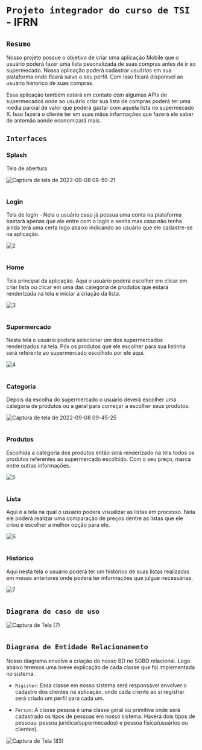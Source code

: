 # `Projeto integrador do curso de TSI` - IFRN

## `Resumo`
Nosso projeto possue o objetivo de criar uma aplicação Mobile que o usuário poderá fazer uma lista pesonalizada de suas compras antes de ir ao supermecado.
Nossa aplicação poderá cadastrar usuários em sua plataforma onde ficará salvo o seu perfil. Com isso ficará disponível ao usuário historico de suas compras.

Essa aplicação também estará em contato com algumas APIs de supermecados onde ao usuário criar sua lista de compras poderá ter uma media parcial de valor que poderá gastar com aquela lista no supermecado X. Isso fazerá o cliente ter em suas mãos informações que fazerá ele saber de antemão aonde economizará mais.

## `Interfaces`
### Splash  
Tela de abertura

![Captura de tela de 2022-09-08 08-50-21](https://user-images.githubusercontent.com/98723501/189120044-86ff4237-0e59-4560-9526-c0eab9f0285d.png)

#

### Login  
Tela de login - Nela o usuário caso já possua uma conta na plataforma bastará apenas que ele entre com o login e senha mas caso não tenha ainda terá uma certa logo abaixo indicando ao usuário que ele cadastre-se na aplicação.

![2](https://user-images.githubusercontent.com/98723501/189120700-54f7786d-61d1-49f0-9cbd-7ff6932c2423.png)

#

### Home 
Tela principal da aplicação. Aqui o usuário poderá escolher em clicar em criar lista ou clicar em uma das categoria de produtos que estará renderizada na tela e iniciar a criação da lista.

![3](https://user-images.githubusercontent.com/98723501/189121198-4c8a8269-124f-4ba6-838d-030a2bcdba13.png)

#

### Supermercado 
Nesta tela o usuário poderá selecionar um dos supermercados renderizados na tela. Pós os produtos que ele escolher para sua listinha será referente ao supermercado escolhido por ele aqui.

![4](https://user-images.githubusercontent.com/98723501/189122879-684009fb-95a9-4a17-a55f-e162033edd17.png)

#

### Categoria
Depois da escolha do supermercado o usuário deverá escolher uma categoria de produtos ou a geral para começar a escolher seus produtos.

![Captura de tela de 2022-09-08 09-45-25](https://user-images.githubusercontent.com/98723501/189125136-1d113c6a-3855-4de4-bbd2-fb7b307f14c7.png)

#

### Produtos 
Escolhida a categoria dos produtos então será renderizado na tela todos os produtos referentes ao supermercado escolhido. Com o seu preço, marca entre outras informações.

![5](https://user-images.githubusercontent.com/98723501/189126783-a69723f4-184b-4657-a38f-55917d70c1cd.png)

#

### Lista 
Aqui é a tela na qual o usuário poderá visualizar as listas em processo. Nela ele poderá realizar uma comparação de preços dentre as listas que ele criou e escolher a melhor opção para ele.

![6](https://user-images.githubusercontent.com/98723501/189127723-e463e37b-95d4-4061-93e3-d382191a9a58.png)

#

### Histórico
Aqui nesta tela o usuário poderá ter um histórico de suas listas realizadas em meses anteriores onde poderá ter informações que julgue necessárias.

![7](https://user-images.githubusercontent.com/98723501/189128750-8b4e93f6-4fe3-4a0e-b365-610868b43860.png)

#

## `Diagrama de caso de uso`


![Captura de Tela (7)](https://user-images.githubusercontent.com/98723501/179877363-b06e73d3-f5ed-4c45-9d5d-43b95563d1ea.png)

#

## `Diagrama de Entidade Relacionamento`
Nosso diagrama envolve a criação do nosso BD no SGBD relacional.
Logo abaixo teremos uma breve explicação de cada classe que foi implementada no sistema.

- `Rigister`: 
Essa classe em nosso sistema será responsável envolver o cadastro dos clientes na aplicação, onde cada cliente ao si registrar será criado um perfil para cada um.

- `Person`:
A classe pessoa é uma classe geral ou primitiva onde será cadastrado os tipos de pessoas em nosso sistema. 
Haverá dois tipos de pessoas: pessoa juridica(supermecados) e pessoa fisíca(usuários ou clientes).

![Captura de Tela (83)](https://user-images.githubusercontent.com/98723501/185929215-cf9bdccc-ce0f-4290-9bd9-a4e86bcb2bc2.png)

















































